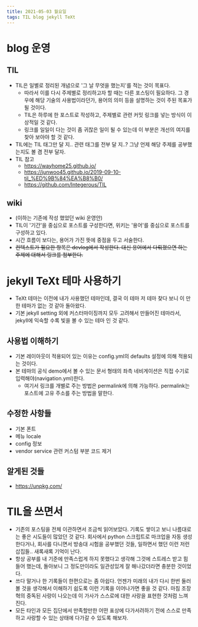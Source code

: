 ```yaml
---
title: 2021-05-03 월요일
tags: TIL blog jekyll TeXt
---
```


# blog 운영
## TIL
- TIL은 일별로 정리된 개념으로 '그 날 무엇을 했는지'를 적는 것이 목표다.
  - 따라서 이를 다시 주제별로 정리하고자 할 때는 다른 포스팅이 필요하다. 그 경우에 해당 기술의 사용법이라던가, 용어의 의미 등을 설명하는 것이 주된 목표가 될 것이다.
  - TIL은 하루에 한 포스트로 작성하고, 주제별로 관련 커밋 링크를 넣는 방식이 이상적일 것 같다.
  - 링크를 일일이 다는 것이 좀 귀찮은 일이 될 수 있는데 이 부분은 개선의 여지를 찾아 보아야 할 것 같다.
- TIL에는 TIL 태그만 달 지.. 관련 태그를 전부 달 지..? 그냥 언제 해당 주제를 공부했는지도 볼 겸 전부 달자. 
- TIL 참고
  - https://wayhome25.github.io/
  - https://junwoo45.github.io/2019-09-10-til_%ED%9B%84%EA%B8%B0/ 
  - https://github.com/Integerous/TIL

## wiki
- (이하는 기존에 작성 했었던 wiki 운영안)
- TIL이 '기간'을 중심으로 포스트를 구성한다면, 위키는 '용어'를 중심으로 포스트를 구성하고 있다.
- 시간 흐름이 보다는, 용어가 가진 뜻에 중점을 두고 서술한다.
- ~~컨텍스트가 필요한 항목은 devlog에서 작성한다. 대신 용어에서 다뤄졌으면 하는 주제에 대해서 링크를 첨부한다.~~


# jekyll TeXt 테마 사용하기
- TeXt 테마는 이전에 내가 사용했던 테마인데, 결국 이 테마 저 테마 찾다 보니 이 만한 테마가 없는 것 같아 돌아왔다.
- 기본 jekyll setting 외에 커스터마이징까지 모두 고려해서 만들어진 테마라서, jekyll에 익숙할 수록 빛을 볼 수 있는 테마 인 것 같다.

## 사용법 이해하기
- 기본 레이아웃이 적용되어 있는 이유는 config.yml의 defaults 설정에 의해 적용되는 것이다.
- 본 테마의 공식 demo에서 볼 수 있는 문서 형태의 좌측 네비게이션은 직접 수기로 입력해야(navigation.yml)한다.
  - 여기서 링크를 개별로 주는 방법은 permalink에 의해 가능하다. permalink는 포스트에 고유 주소를 주는 방법을 말한다.

## 수정한 사항들
- 기본 폰트
- 메뉴 locale
- config 정보
- vendor service 관련 커스텀 부분 코드 제거

## 알게된 것들
- https://unpkg.com/


# TIL을 쓰면서
- 기존의 포스팅을 전체 이관하면서 조금씩 읽어보았다. 기록도 쌓이고 보니 나름대로는 좋은 시도들이 많았던 것 같다. 회사에서 python 스크립트로 마크업을 자동 생성 한다거나, 회사를 다니면서 방송대 시험을 공부했던 것들, 일하면서 했던 이런 저런 삽집들.. 새록새록 기억이 난다.
- 항상 공부를 내 기준에 만족스럽게 하지 못했다고 생각해 그것에 스트레스 받고 힘들어 했는데, 돌아보니 그 정도만이라도 일관성있게 잘 해나갔더라면 충분한 것이었다.
- 쓰다 말거나 한 기록들이 한편으로는 좀 아쉽다. 언젠가 미래의 내가 다시 한번 둘러볼 것을 생각해서 이해하기 쉽도록 이런 기록을 이어나가면 좋을 것 같다. 마침 조장혁의 중독된 사랑이 나오는데 이 가사가 스스로에 대한 사랑을 표현한 것처럼 느껴진다.
- 모든 타인과 모든 집단에서 만족할만한 어떤 표상에 다가서려하기 전에 스스로 만족하고 사랑할 수 있는 상태에 다가갈 수 있도록 해보자. 